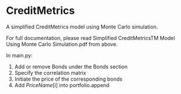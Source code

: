 # CreditMetrics
A simplified CreditMetrics model using Monte Carlo simulation. 

For full documentation, please read Simplified CreditMetricsTM Model Using Monte Carlo Simulation.pdf from above.

In main.py:
1. Add or remove Bonds under the Bonds section
2. Specify the correlation matrix 
3. Initiate the price of the corresponding bonds
4. Add *PriceName*[i] into portfolio.append


